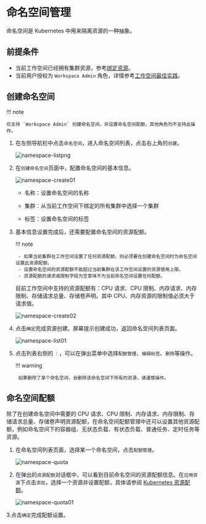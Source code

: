 # 命名空间管理

命名空间是 Kubernetes 中用来隔离资源的一种抽象。

## 前提条件

- 当前工作空间已经拥有集群资源，参考[绑定资源](../../../ghippo/user-guide/workspace/quota.md)。
- 当前用户授权为 `Workspace Admin` 角色，详情参考[工作空间最佳实践](../../../ghippo/user-guide/workspace/ws-best-practice.md)。

## 创建命名空间

!!! note

    仅支持 `Workspace Admin` 创建命名空间，并设置命名空间配额，其他角色均不支持此操作。

1. 在左侧导航栏中点击`命名空间`，进入命名空间列表，点击右上角的`创建`。

    ![namespace-listpng](https://docs.daocloud.io/daocloud-docs-images/docs/amamba/images/namespace-listpng.png)

2. 在`创建命名空间`页面中，配置命名空间的基本信息。

    ![namespace-create01](https://docs.daocloud.io/daocloud-docs-images/docs/amamba/images/namespace-create01.png)

    - 名称：设置命名空间的名称

    - 集群：从当前工作空间下绑定的所有集群中选择一个集群

    - 标签：设置命名空间的标签

3. 基本信息设置完成后，还需要配置命名空间的资源配额。

    !!! note

        - 如果当前集群在工作空间设置了任何资源配额，则必须要在创建命名空间时为命名空间设置此资源配额。
        - 设置命名空间的资源配额不能超过当前集群在该工作空间设置的资源使用上限。
        - 资源配额的请求或限制字段为空意味不为当前命名空间设置任何配额。

    目前工作空间中支持的资源配额有：CPU 请求、CPU 限制、内存请求、内存限制、存储请求总量、存储卷声明。其中 CPU、内存资源的限制值必须大于请求值。

    ![namespace-create02](https://docs.daocloud.io/daocloud-docs-images/docs/amamba/images/namespace-create02.png)

4. 点击`确定`完成资源创建。屏幕提示创建成功，返回命名空间列表页面。

    ![namespace-list01](https://docs.daocloud.io/daocloud-docs-images/docs/amamba/images/namespace-list01.png)

5. 点击列表右侧的 `︙`，可以在弹出菜单中选择`配额管理`、`编辑标签`、`删除`等操作。

    !!! warning

        如果删除了某个命名空间，会删除该命名空间下所有的资源，请谨慎操作。

## 命名空间配额

除了在创建命名空间中需要的 CPU 请求、CPU 限制、内存请求、内存限制、存储请求总量、存储卷声明资源配额，在命名空间配额管理中还可以设置其他资源配额，例如命名空间下的容器组、无状态负载、有状态负载、普通任务、定时任务等资源。

1. 在命名空间列表页面，选择某一个命名空间，点击`配额管理`。

    ![namespace-quota](https://docs.daocloud.io/daocloud-docs-images/docs/amamba/images/namespace-quota.png)

2. 在弹出的`资源配额`对话框中，可以看到目前命名空间的资源配额信息。在`应用资源`下点击`添加`，选择一个资源并设置配额，具体请参阅 [Kubernetes 资源配额](https://kubernetes.io/zh-cn/docs/concepts/policy/resource-quotas/)。

    ![namespace-quota01](https://docs.daocloud.io/daocloud-docs-images/docs/amamba/images/namespace-quota01.png)

3.点击`确定`完成配额设置。
